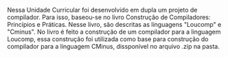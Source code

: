 Nessa Unidade Curricular foi desenvolvido em dupla um projeto de compilador. Para isso, baseou-se no livro Construção de Compiladores: Princípios e Práticas. Nesse livro,
são descritas as linguagens "Loucomp" e "Cminus". No livro é feito a construção de um compilador para a linguagem Loucomp, essa construção foi utilizada como base para 
construção do compilador para a linguagem CMinus, dissponível no arquivo .zip na pasta.
